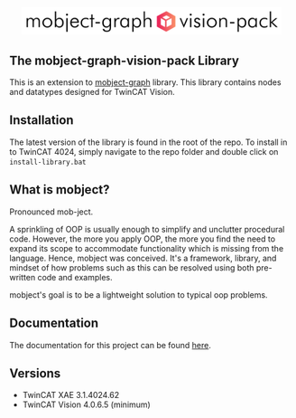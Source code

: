 <p align="center">
  <picture>
    <source media="(prefers-color-scheme: dark)" srcset="./docs/images/logo-dark.svg">
    <source media="(prefers-color-scheme: light)" srcset="./docs/images/logo-light.svg">
    <img alt="Mobject logo" img width="460" src="/docs/images/logo-light.svg">
  </picture>
</p>

## The mobject-graph-vision-pack Library

This is an extension to [mobject-graph](https://graph.mobject.org) library. This library contains nodes and datatypes designed for TwinCAT Vision.

## Installation

The latest version of the library is found in the root of the repo. To install in to TwinCAT 4024, simply navigate to the repo folder and double click on `install-library.bat`

## What is mobject?

Pronounced mob-ject.

A sprinkling of OOP is usually enough to simplify and unclutter procedural code. However, the more you apply OOP, the more you find the need to expand its scope to accommodate functionality which is missing from the language. Hence, mobject was conceived. It's a framework, library, and mindset of how problems such as this can be resolved using both pre-written code and examples.

mobject's goal is to be a lightweight solution to typical oop problems.

## Documentation

The documentation for this project can be found [here](http://graph-vision-pack.mobject.org/#/).

## Versions

- TwinCAT XAE 3.1.4024.62
- TwinCAT Vision 4.0.6.5 (minimum)
